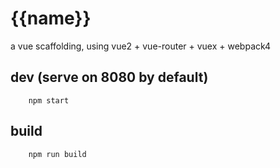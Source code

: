 # {{name}}

a vue scaffolding, using vue2 + vue-router + vuex + webpack4

## dev (serve on 8080 by default)

        npm start

## build 

        npm run build
